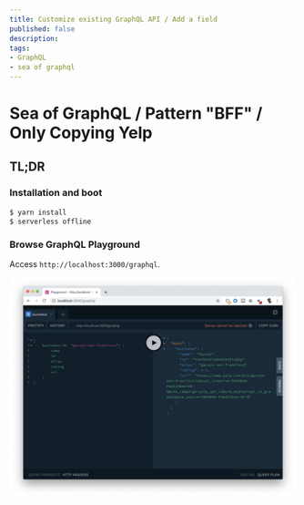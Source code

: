 ```yaml
---
title: Customize existing GraphQL API / Add a field
published: false
description: 
tags: 
- GraphQL
- sea of graphql
---
```


# Sea of GraphQL / Pattern "BFF" / Only Copying Yelp

## TL;DR

### Installation and boot

```
$ yarn install
$ serverless offline
```

### Browse GraphQL Playground

Access `http://localhost:3000/graphql`.

![](2019-06-09-23-26-47.png)
